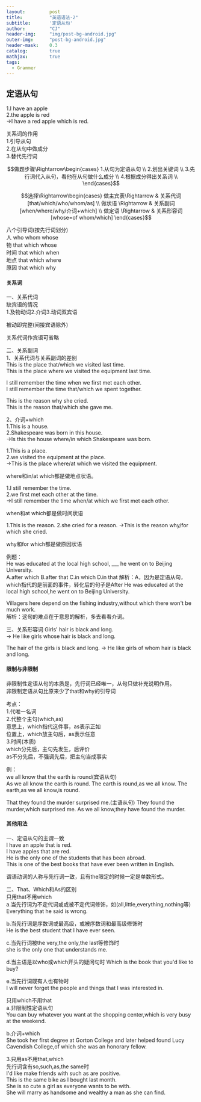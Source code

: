 ```yaml
---
layout: 		post
title: 			"英语语法-2"
subtitle: 		'定语从句'
author: 		"CJ"
header-img: 	"img/post-bg-android.jpg"
outer-img:		"post-bg-android.jpg"
header-mask: 	0.3
catalog: 		true
mathjax: 		true
tags:
  - Grammer
---
```


## 定语从句
1.I have an apple  
2.the apple is red  
->I have a red apple which is red.

关系词的作用   
1.引导从句    
2.在从句中做成分  
3.替代先行词  

$$做题步骤\Rightarrow\begin{cases}
1.从句为定语从句 \\
2.划出关键词 \\
3.先行词代入从句，看他在从句做什么成分 \\
4.根据成分得出关系词 \\
\end{cases}$$

$$选择\Rightarrow\begin{cases}
做主宾表\Rightarrow & 关系代词 [that/which/who/whom/as] \\
做状语 \Rightarrow & 关系副词 [when/where/why/介词+which] \\
做定语 \Rightarrow & 关系形容词 [whose=of whom/which]
\end{cases}$$

八个引导词(按先行词划分)  
人 who whom whose  
物 that which whose  
时间 that which when  
地点 that which where  
原因 that which why  

#### 关系词
一、关系代词  
缺宾语的情况  
1.及物动词2.介词3.动词双宾语

被动即完整(间接宾语除外)

关系代词作宾语可省略

二、关系副词  
1、关系代词与关系副词的差别  
This is the place that/which we visited last time.  
This is the place where we visited the equipment last time.

I still remember the time when we first met each other.  
I still remember the time that/which we spent together.

This is the reason why she cried.  
This is the reason that/which she gave me.

2、介词+which   
1.This is a house.  
2.Shakespeare was born in this house.  
->Is this the house where/in which Shakespeare was born.  

1.This is a place.  
2.we visited the equipment at the place.  
->This is the place where/at which we visited the equipment.  

where和in/at which都是做地点状语。

1.I still remember the time.  
2.we first met each other at the time.  
->I still remember the time when/at which we first met each other.

when和at which都是做时间状语

1.This is the reason.
2.she cried for a reason.
->This is the reason why/for which she cried.

why和for which都是做原因状语

例题：  
He was educated at the local high school, ___ he went on to Beijing University.  
A.after which B.after that C.in which D.in that
解析：A，因为是定语从句，which指代的是前面的事件，转化后的句子是After He was educated at the local high school,he went on to Beijing University. 

Villagers here depend on the fishing industry,without which there won't be much work.  
解析：这句的难点在于意思的解析，多去看看介词。

三、关系形容词
Girls' hair is black and long.  
-> He like girls whose hair is black and long.

The hair of the girls is black and long.
-> He like girls of whom hair is black and long.

#### 限制与非限制
非限制性定语从句的本质是，先行词已经唯一，从句只做补充说明作用。  
非限制定语从句比原来少了that和why的引导词   

考点：  
1.代唯一名词  
2.代整个主句(which,as)  
意思上，which指代这件事，as表示正如    
位置上，which放主句后，as表示任意  
3.时间(本质)  
which分先后，主句先发生，后评价  
as不分先后，不强调先后，把主句当成事实

例：  
we all know that the earth is round(宾语从句)  
As we all know the earth is round.
The earth is round,as we all know.
The earth,as we all know,is round.

That they found the murder surprised me.(主语从句)
They found the murder,which surprised me.
As we all know,they have found the murder.

#### 其他用法
一、定语从句的主谓一致  
I have an apple that is red.  
I have apples that are red.  
He is the only one of the students that has been abroad.    
This is one of the best books that have ever been written in English.

谓语动词的人称与先行词一致，且有the限定的时候一定是单数形式。

二、That、Which和As的区别  
只用that不用which  
a.当先行词为不定代词或或被不定代词修饰，如(all,little,everything,nothing等)  
Everything that he said is wrong.  

b.当先行词是序数词或最高级，或被序数词和最高级修饰时  
He is the best student that I have ever seen.

c.当先行词被the very,the only,the last等修饰时  
she is the only one that understands me.

d.当主语是以who或which开头的疑问句时
Which is the book that you'd like to buy?

e.当先行词既有人也有物时   
I will never forget the people and things that I was interested in.

只用which不用that    
a.非限制性定语从句  
You can buy whatever you want at the shopping center,which is very busy at the weekend.

b.介词+which  
She took her first degree at Gorton College and later helped found Lucy Cavendish College,of which she was an honorary fellow.

3.只用as不用that,which    
先行词含有so,such,as,the same时    
I'd like make friends with such as are positive.  
This is the same bike as I bought last month.  
She is so cute a girl as everyone wants to be with.  
She will marry as handsome and wealthy a man as she can find.  
